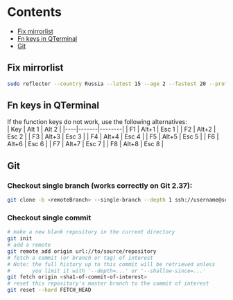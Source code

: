 # Contents
- [Fix mirrorlist](#fix-mirrorlist)
- [Fn keys in QTerminal](#fn-keys-in-qterminal)
- [Git](#git)

## Fix mirrorlist
```bash
sudo reflector --country Russia --latest 15 --age 2 --fastest 20 --protocol https --sort rate --save /etc/pacman.d/mirrorlist
```

## Fn keys in QTerminal  
If the function keys do not work, use the following alternatives:  
| Key | Alt 1 | Alt 2 |
|----|-------|--------|
| F1 | Alt+1 | Esc 1  |
| F2 | Alt+2 | Esc 2  | 
| F3 | Alt+3 | Esc 3  |
| F4 | Alt+4 | Esc 4  |
| F5 | Alt+5 | Esc 5  |
| F6 | Alt+6 | Esc 6  |
| F7 | Alt+7 | Esc 7  |
| F8 | Alt+8 | Esc 8  |


## Git
### Checkout single branch (works correctly on Git 2.37):
```bash
git clone -b <remoteBranch> --single-branch --depth 1 ssh://username@servername.net:serverport/PathToProject <FolderName>
```
### Checkout single commit
```bash
# make a new blank repository in the current directory
git init
# add a remote
git remote add origin url://to/source/repository
# fetch a commit (or branch or tag) of interest
# Note: the full history up to this commit will be retrieved unless 
#       you limit it with '--depth=...' or '--shallow-since=...'
git fetch origin <sha1-of-commit-of-interest>
# reset this repository's master branch to the commit of interest
git reset --hard FETCH_HEAD
```
